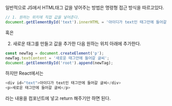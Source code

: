 일반적으로 JS에서 HTML태그 값을 넣어주는 방법은 명령형 접근 방식을 따르고있다.

```javascript
// 1. 원하는 위치에 직접 값을 넣어준다.
document.getElementById('text').innerHTML = '아이디가 text인 태그안에 들어갈 글씨'
```

혹은

2. 새로운 태그를 만들고 값을 추가한 다음 원하는 위치 아래에 추가한다.
```javascript
const newTag = document.createElement('p');
newTag.textContent = '새로운 태그안에 들어갈 글씨';
document.getElementById('root').append(newTag);
```

하지만 React에서는

```javascript
<div id="text">아이디가 text인 태그안에 들어갈 글씨</div>
<p>새로운 태그안에 들어갈 글씨</p>
```

라는 내용을 컴포넌트에 넣고 return 해주기만 하면 된다.
